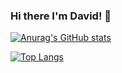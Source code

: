 ### Hi there I'm David! 👋

[![Anurag's GitHub stats](https://github-readme-stats.vercel.app/api?username=Binkitubo&theme=radical)](https://github.com/anuraghazra/github-readme-stats)

[![Top Langs](https://github-readme-stats.vercel.app/api/top-langs/?username=Binkitubo&theme=radical)](https://github.com/anuraghazra/github-readme-stats)
